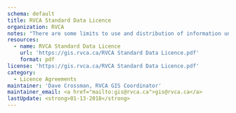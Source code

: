 ```yaml
---
schema: default
title: RVCA Standard Data Licence
organization: RVCA
notes: "There are some limits to use and distribution of information under this licence. Static maps or charts created using this information should acknowledge RVCA by including an attribution statement. Please read the full licence for more details.<br><br><strong>Required:</strong> <i>Attribution</i><br><strong>Permitted:</strong> <i>Private Use, Generate static maps and charts</i><br><strong>Forbidden:</strong> <i>Distribute, Modification, Sublicence, Sell, Derivatives, Hold Liable<br><br>**Although data distribution is forbidden, distribution of static maps and charts is permitted.</i>"
resources:
  - name: RVCA Standard Data Licence
    url: 'https://gis.rvca.ca/RVCA Standard Data Licence.pdf'
    format: pdf
license: 'https://gis.rvca.ca/RVCA Standard Data Licence.pdf'
category:
  - Licence Agreements
maintainer: 'Dave Crossman, RVCA GIS Coordinator'
maintainer_email: <a href="mailto:gis@rvca.ca">gis@rvca.ca</a>
lastUpdate: <strong>01-13-2018</strong>
---
```

